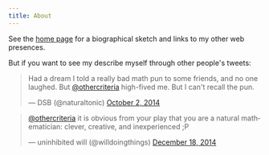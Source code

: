 ```yaml
---
title: About
---
```


<div class="post col-xs-12">

See the [home page](/index.html) for a biographical sketch and links
to my other web presences.

But if you want to see my describe myself through other people's tweets:

<blockquote class="twitter-tweet" lang="en"><p>Had a dream I told a really bad math pun to some friends, and no one laughed. But <a href="https://twitter.com/othercriteria">@othercriteria</a> high-fived me. But I can&#39;t recall the pun.</p>&mdash; DSB (@naturaltonic) <a href="https://twitter.com/naturaltonic/status/517788719987052544">October 2, 2014</a></blockquote>
<script async src="//platform.twitter.com/widgets.js" charset="utf-8"></script>

<blockquote class="twitter-tweet" data-conversation="none" lang="en"><p><a href="https://twitter.com/othercriteria">@othercriteria</a> it is obvious from your play that you are a natural mathematician: clever, creative, and inexperienced ;P</p>&mdash; uninhibited will (@willdoingthings) <a href="https://twitter.com/willdoingthings/status/545721254645620736">December 18, 2014</a></blockquote>
<script async src="//platform.twitter.com/widgets.js" charset="utf-8"></script>

</div>